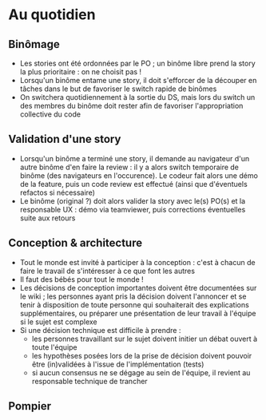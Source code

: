 # Au quotidien

## Binômage

* Les stories ont été ordonnées par le PO ; un binôme libre prend la story la plus prioritaire : on ne choisit pas !
* Lorsqu'un binôme entame une story, il doit s'efforcer de la découper en tâches dans le but de favoriser le switch rapide de binômes
* On switchera quotidiennement à la sortie du DS, mais lors du switch un des membres du binôme doit rester afin de favoriser l'appropriation collective du code

## Validation d'une story

* Lorsqu'un binôme a terminé une story, il demande au navigateur d'un autre binôme d'en faire la review : il y a alors switch temporaire de binôme (des navigateurs en l'occurence). Le codeur fait alors une démo de la feature, puis un code review est effectué (ainsi que d'éventuels refactos si nécessaire)
* Le binôme (original ?) doit alors valider la story avec le(s) PO(s) et la responsable UX : démo via teamviewer, puis corrections éventuelles suite aux retours

## Conception & architecture

* Tout le monde est invité à participer à la conception : c'est à chacun de faire le travail de s'intéresser à ce que font les autres
* Il faut des bébés pour tout le monde !
* Les décisions de conception importantes doivent être documentées sur le wiki ; les personnes ayant pris la décision doivent l'annoncer et se tenir à disposition de toute personne qui souhaiterait des explications supplémentaires, ou préparer une présentation de leur travail à l'équipe si le sujet est complexe
* Si une décision technique est difficile à prendre :
    - les personnes travaillant sur le sujet doivent initier un débat ouvert à toute l'équipe
    - les hypothèses posées lors de la prise de décision doivent pouvoir être (in)validées à l'issue de l'implémentation (tests)
    - si aucun consensus ne se dégage au sein de l'équipe, il revient au responsable technique de trancher

## Pompier
